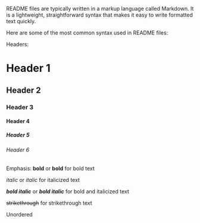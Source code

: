 README files are typically written in a markup language called Markdown. It is a lightweight, straightforward syntax that makes it easy to write formatted text quickly. 

Here are some of the most common syntax used in README files: 

Headers: 
# Header 1  
## Header 2  
### Header 3  
#### Header 4  
##### Header 5  
###### Header 6  


Emphasis: 
**bold** or __bold__ for bold text 

 *italic* or _italic_ for italicized text 

 ***bold italic*** or ___bold italic___ for bold and italicized text 

 ~~strikethrough~~ for strikethrough text

 Unordered
